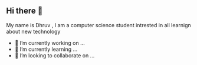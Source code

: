 ## Hi there 👋

My name is Dhruv , I am a computer science student  intrested in all learnign about new technology

- 🔭 I’m currently working on ...
- 🌱 I’m currently learning ...
- 👯 I’m looking to collaborate on ...

<!--
**druvetron/druvetron** is a ✨ _special_ ✨ repository because its `README.md` (this file) appears on your GitHub profile.

Here are some ideas to get you started:

- 🔭 I’m currently working on ...
- 🌱 I’m currently learning ...
- 👯 I’m looking to collaborate on ...
- 🤔 I’m looking for help with ...
- 💬 Ask me about ...
- 📫 How to reach me: ...
- 😄 Pronouns: ...
- ⚡ Fun fact: ...
-->
